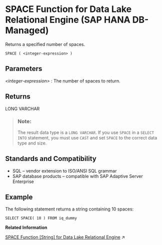 <!-- loioad081410a2bf423c888257b5d0f621a3 -->

# SPACE Function for Data Lake Relational Engine \(SAP HANA DB-Managed\)

Returns a specified number of spaces.



```
SPACE ( <integer-expression> )
```



<a name="loioad081410a2bf423c888257b5d0f621a3__section_t33_gx5_vrb"/>

## Parameters

 *<integer-expression\>*
 :   The number of spaces to return.

 

<a name="loioad081410a2bf423c888257b5d0f621a3__section_bpv_gx5_vrb"/>

## Returns

LONG VARCHAR

> ### Note:  
> The result data type is a `LONG VARCHAR`. If you use `SPACE` in a `SELECT INTO` statement, you must use `CAST` and set `SPACE` to the correct data type and size.



<a name="loioad081410a2bf423c888257b5d0f621a3__section_qyl_hx5_vrb"/>

## Standards and Compatibility

-   SQL – vendor extension to ISO/ANSI SQL grammar
-   SAP database products – compatible with SAP Adaptive Server Enterprise



<a name="loioad081410a2bf423c888257b5d0f621a3__section_zpf_3x5_vrb"/>

## Example

The following statement returns a string containing 10 spaces:

```
SELECT SPACE( 10 ) FROM iq_dummy
```

**Related Information**  


[SPACE Function [String] for Data Lake Relational Engine](https://help.sap.com/viewer/19b3964099384f178ad08f2d348232a9/2023_1_QRC/en-US/a5815e2c84f210158cf48f3c618df22c.html "Returns a specified number of spaces.") :arrow_upper_right:

